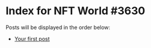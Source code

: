 # Index for NFT World #3630
Posts will be displayed in the order below:

- [Your first post](./001-first.md)

